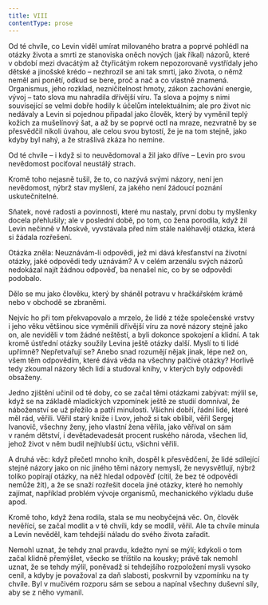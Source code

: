 ```yaml
---
title: VIII
contentType: prose
---
```


Od té chvíle, co Levin viděl umírat milovaného bratra a poprvé pohlédl na otázky života a smrti ze stanoviska oněch nových (jak říkal) názorů, které v období mezi dvacátým až čtyřicátým rokem nepozorovaně vystřídaly jeho dětské a jinošské krédo – nezhrozil se ani tak smrti, jako života, o němž neměl ani ponětí, odkud se bere, proč a nač a co vlastně znamená. Organismus, jeho rozklad, nezničitelnost hmoty, zákon zachování energie, vývoj – tato slova mu nahradila dřívější víru. Ta slova a pojmy s nimi související se velmi dobře hodily k účelům intelektuálním; ale pro život nic nedávaly a Levin si pojednou připadal jako člověk, který by vyměnil teplý kožich za mušelínový šat, a až by se poprvé octl na mraze, nezvratně by se přesvědčil nikoli úvahou, ale celou svou bytostí, že je na tom stejně, jako kdyby byl nahý, a že strašlivá zkáza ho nemine.

Od té chvíle – i když si to neuvědomoval a žil jako dříve – Levin pro svou nevědomost pociťoval neustálý strach.

Kromě toho nejasně tušil, že to, co nazývá svými názory, není jen nevědomost, nýbrž stav myšlení, za jakého není žádoucí poznání uskutečnitelné.

Sňatek, nové radosti a povinnosti, které mu nastaly, první dobu ty myšlenky docela přehlušily; ale v poslední době, po tom, co žena porodila, když žil Levin nečinně v Moskvě, vyvstávala před ním stále naléhavěji otázka, která si žádala rozřešení.

Otázka zněla: Neuznávám-li odpovědi, jež mi dává křesťanství na životní otázky, jaké odpovědi tedy uznávám? A v celém arzenálu svých názorů nedokázal najít žádnou odpověď, ba nenašel nic, co by se odpovědi podobalo.

Dělo se mu jako člověku, který by sháněl potravu v hračkářském krámě nebo v obchodě se zbraněmi.

Nejvíc ho při tom překvapovalo a mrzelo, že lidé z téže společenské vrstvy i jeho věku většinou sice vyměnili dřívější víru za nové názory stejně jako on, ale neviděli v tom žádné neštěstí, a byli dokonce spokojení a klidní. A tak kromě ústřední otázky soužily Levina ještě otázky další. Myslí to ti lidé upřímně? Nepřetvařují se? Anebo snad rozumějí nějak jinak, lépe než on, všem těm odpovědím, které dává věda na všechny palčivé otázky? Horlivě tedy zkoumal názory těch lidí a studoval knihy, v kterých byly odpovědi obsaženy.

Jedno zjištění učinil od té doby, co se začal těmi otázkami zabývat: mýlil se, když se na základě mladických vzpomínek ještě ze studií domníval, že náboženství se už přežilo a patří minulosti. Všichni dobří, řádní lidé, které měl rád, věřili. Věřil starý kníže i Lvov, jehož si tak oblíbil, věřil Sergej Ivanovič, všechny ženy, jeho vlastní žena věřila, jako věříval on sám v raném dětství, i devětadevadesát procent ruského národa, všechen lid, jehož život v něm budil nejhlubší úctu, všichni věřili.

A druhá věc: když přečetl mnoho knih, dospěl k přesvědčení, že lidé sdílející stejné názory jako on nic jiného těmi názory nemyslí, že nevysvětlují, nýbrž toliko popírají otázky, na něž hledal odpověď (cítil, že bez té odpovědi nemůže žít), a že se snaží rozřešit docela jiné otázky, které ho nemohly zajímat, například problém vývoje organismů, mechanického výkladu duše apod.

Kromě toho, když žena rodila, stala se mu neobyčejná věc. On, člověk nevěřící, se začal modlit a v té chvíli, kdy se modlil, věřil. Ale ta chvíle minula a Levin nevěděl, kam tehdejší náladu do svého života zařadit.

Nemohl uznat, že tehdy znal pravdu, kdežto nyní se mýlí; kdykoli o tom začal klidně přemýšlet, všecko se tříštilo na kousky; právě tak nemohl uznat, že se tehdy mýlil, poněvadž si tehdejšího rozpoložení mysli vysoko cenil, a kdyby je považoval za daň slabosti, poskvrnil by vzpomínku na ty chvíle. Byl v mučivém rozporu sám se sebou a napínal všechny duševní síly, aby se z něho vymanil.
